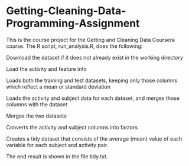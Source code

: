 # Getting-Cleaning-Data-Programming-Assignment

This is the course project for the Getting and Cleaning Data Coursera course. The R script, run_analysis.R, does the following:

Download the dataset if it does not already exist in the working directory

Load the activity and feature info

Loads both the training and test datasets, keeping only those columns which reflect a mean or standard deviation

Loads the activity and subject data for each dataset, and merges those columns with the dataset

Merges the two datasets

Converts the activity and subject columns into factors

Creates a tidy dataset that consists of the average (mean) value of each variable for each subject and activity pair.

The end result is shown in the file tidy.txt.
